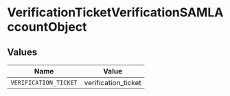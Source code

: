 # VerificationTicketVerificationSAMLAccountObject


## Values

| Name                  | Value                 |
| --------------------- | --------------------- |
| `VERIFICATION_TICKET` | verification_ticket   |